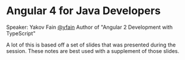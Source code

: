 # Angular 4 for Java Developers
Speaker: Yakov Fain [@yfain](https://twitter.com/yfain)
Author of "Angular 2 Development with TypeScript"

A lot of this is based off a set of slides that was presented during the session.  These notes are best used with a supplement of those slides.

